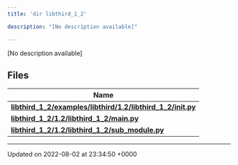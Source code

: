 ```yaml
---
title: 'dir libthird_1_2'

description: "[No description available]"

---
```







[No description available]

## Files

| Name           |
| -------------- |
| **[libthird_1_2/examples/libthird/1.2/libthird_1_2/__init__.py](/documentation/code/gambit_sphinx/files/examples_2libthird_21_82_2libthird__1__2_2____init_____8py/#file-examples/libthird/1.2/libthird-1-2/--init--.py)**  |
| **[libthird_1_2/1.2/libthird_1_2/main.py](/documentation/code/gambit_sphinx/files/1_82_2libthird__1__2_2main_8py/#file-1.2/libthird-1-2/main.py)**  |
| **[libthird_1_2/1.2/libthird_1_2/sub_module.py](/documentation/code/gambit_sphinx/files/1_82_2libthird__1__2_2sub__module_8py/#file-1.2/libthird-1-2/sub-module.py)**  |






-------------------------------

Updated on 2022-08-02 at 23:34:50 +0000
